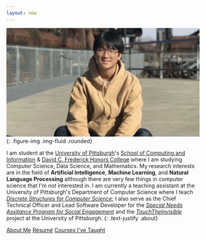 ```yaml
---
layout: new
---
```


![Shinwoo Kim](assets/img/hero-bg.webp){: .figure-img .img-fluid .rounded}

I am student at the [University of Pittsburgh](https://pitt.edu)'s [School of Computing and Information](https://sci.pitt.edu) & [David C. Frederick Honors College](https://www.frederickhonors.pitt.edu/) where I am studying Computer Science, Data Science, and Mathematics. My research interests are in the field of **Artificial Intelligence**, **Machine Learning**, and **Natural Language Processing** although there are very few things in computer science that I'm _not_ interested in. I am currently a teaching assistant at the University of Pittsburgh's Department of Computer Science where I teach [_Discrete Structures for Computer Science_](teaching/); I also serve as the Chief Technical Officer and Lead Software Developer for the [_Special Needs Assitance Program for Social Engagement_](https://snapfse.com) and the [_TouchTheInvisible_](https://touchtheinvisible.com) project at the University of Pittsburgh.
{: .text-justify .about}

<div class="text-center">
    <a class="btn btn-outline-dark" href="{{ '/background/' | prepend: site.baseurl }}">About Me</a>
	<a class="btn btn-outline-dark" href="{{ '/resume/' | prepend: site.baseurl }}">Résumé</a>
    <a class="btn btn-outline-dark" href="{{ '/teaching/' | prepend: site.baseurl }}">Courses I've Taught</a>
</div>
